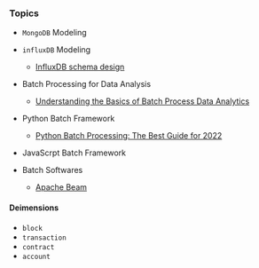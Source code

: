 
### Topics

* `MongoDB` Modeling
* `influxDB` Modeling
    * [InfluxDB schema design](https://docs.influxdata.com/influxdb/cloud/write-data/best-practices/schema-design/)

* Batch Processing for Data Analysis
    * [Understanding the Basics of Batch Process Data Analytics](https://www.sartorius.com/en/knowledge/science-snippets/understanding-the-basics-of-batch-process-data-analytics-507206)

* Python Batch Framework
    * [Python Batch Processing: The Best Guide for 2022](https://hevodata.com/learn/python-batch-processing/)
    
* JavaScrpt Batch Framework


* Batch Softwares
    * [Apache Beam](https://beam.apache.org/)


#### Deimensions

* `block`
* `transaction`
* `contract`
* `account`
